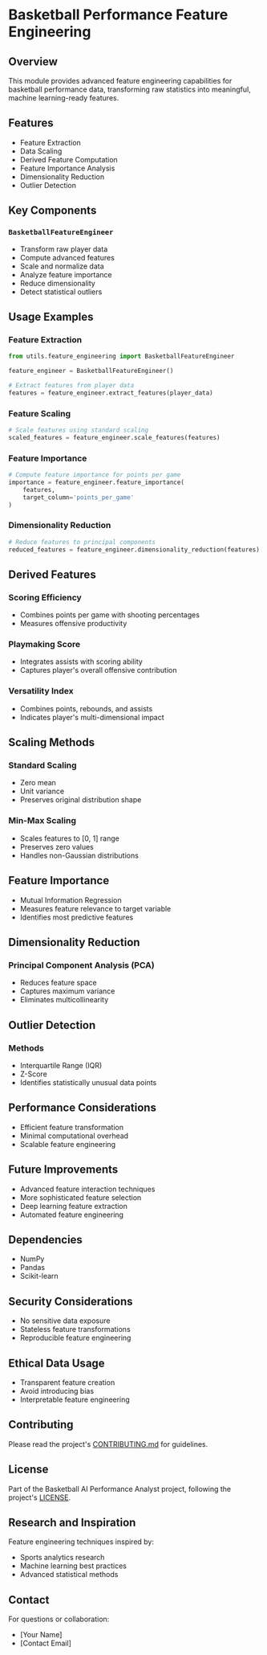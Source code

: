 # Basketball Performance Feature Engineering

## Overview

This module provides advanced feature engineering capabilities for basketball performance data, transforming raw statistics into meaningful, machine learning-ready features.

## Features

- Feature Extraction
- Data Scaling
- Derived Feature Computation
- Feature Importance Analysis
- Dimensionality Reduction
- Outlier Detection

## Key Components

### `BasketballFeatureEngineer`
- Transform raw player data
- Compute advanced features
- Scale and normalize data
- Analyze feature importance
- Reduce dimensionality
- Detect statistical outliers

## Usage Examples

### Feature Extraction
```python
from utils.feature_engineering import BasketballFeatureEngineer

feature_engineer = BasketballFeatureEngineer()

# Extract features from player data
features = feature_engineer.extract_features(player_data)
```

### Feature Scaling
```python
# Scale features using standard scaling
scaled_features = feature_engineer.scale_features(features)
```

### Feature Importance
```python
# Compute feature importance for points per game
importance = feature_engineer.feature_importance(
    features, 
    target_column='points_per_game'
)
```

### Dimensionality Reduction
```python
# Reduce features to principal components
reduced_features = feature_engineer.dimensionality_reduction(features)
```

## Derived Features

### Scoring Efficiency
- Combines points per game with shooting percentages
- Measures offensive productivity

### Playmaking Score
- Integrates assists with scoring ability
- Captures player's overall offensive contribution

### Versatility Index
- Combines points, rebounds, and assists
- Indicates player's multi-dimensional impact

## Scaling Methods

### Standard Scaling
- Zero mean
- Unit variance
- Preserves original distribution shape

### Min-Max Scaling
- Scales features to [0, 1] range
- Preserves zero values
- Handles non-Gaussian distributions

## Feature Importance

- Mutual Information Regression
- Measures feature relevance to target variable
- Identifies most predictive features

## Dimensionality Reduction

### Principal Component Analysis (PCA)
- Reduces feature space
- Captures maximum variance
- Eliminates multicollinearity

## Outlier Detection

### Methods
- Interquartile Range (IQR)
- Z-Score
- Identifies statistically unusual data points

## Performance Considerations

- Efficient feature transformation
- Minimal computational overhead
- Scalable feature engineering

## Future Improvements

- Advanced feature interaction techniques
- More sophisticated feature selection
- Deep learning feature extraction
- Automated feature engineering

## Dependencies

- NumPy
- Pandas
- Scikit-learn

## Security Considerations

- No sensitive data exposure
- Stateless feature transformations
- Reproducible feature engineering

## Ethical Data Usage

- Transparent feature creation
- Avoid introducing bias
- Interpretable feature engineering

## Contributing

Please read the project's [CONTRIBUTING.md](../CONTRIBUTING.md) for guidelines.

## License

Part of the Basketball AI Performance Analyst project, following the project's [LICENSE](../LICENSE).

## Research and Inspiration

Feature engineering techniques inspired by:
- Sports analytics research
- Machine learning best practices
- Advanced statistical methods

## Contact

For questions or collaboration:
- [Your Name]
- [Contact Email]
